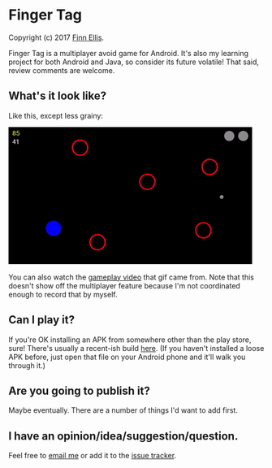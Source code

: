 # Finger Tag

Copyright (c) 2017 [Finn Ellis](mailto:relsqui@chiliahedron.com).

Finger Tag is a multiplayer avoid game for Android. It's also my learning project for both Android and Java, so consider its future volatile! That said, review comments are welcome.

## What's it look like?

Like this, except less grainy:

![Finger Tag gameplay gif](fingertag.gif)

You can also watch the [gameplay video](https://youtu.be/SI5gksmGQAE) that gif came from. Note that this doesn't show off the multiplayer feature because I'm not coordinated enough to record that by myself.

## Can I play it?

If you're OK installing an APK from somewhere other than the play store, sure! There's usually a recent-ish build [here](http://peeron.chiliahedron.com/android/finger-tag.apk). (If you haven't installed a loose APK before, just open that file on your Android phone and it'll walk you through it.)

## Are you going to publish it?

Maybe eventually. There are a number of things I'd want to add first.

## I have an opinion/idea/suggestion/question.

Feel free to [email me](mailto:relsqui@chiliahedron.com) or add it to the [issue tracker](https://github.com/relsqui/finger-tag/issues).
